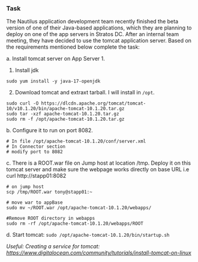 ### Task
The Nautilus application development team recently finished the beta version of one of their Java-based applications, which they are planning to deploy on one of the app servers in Stratos DC. After an internal team meeting, they have decided to use the tomcat application server. Based on the requirements mentioned below complete the task:


a. Install tomcat server on App Server 1.
  1. Install jdk
  ```
  sudo yum install -y java-17-openjdk
  ```
  2. Download tomcat and extraxt tarball. I will install in ```/opt```.
  ```
  sudo curl -O https://dlcdn.apache.org/tomcat/tomcat-10/v10.1.20/bin/apache-tomcat-10.1.20.tar.gz
  sudo tar -xzf apache-tomcat-10.1.20.tar.gz
  sudo rm -f /opt/apache-tomcat-10.1.20.tar.gz 
  ```
b. Configure it to run on port 8082.
  ```
  # In file /opt/apache-tomcat-10.1.20/conf/server.xml
  # In Connector section
  # modify port to 8082
  ```
c. There is a ROOT.war file on Jump host at location /tmp. Deploy it on this tomcat server and make sure the webpage works directly on base URL i.e curl http://stapp01:8082
  ```
  # on jump host
  scp /tmp/ROOT.war tony@stapp01:~

  # move war to appBase
  sudo mv ~/ROOT.war /opt/apache-tomcat-10.1.20/webapps/

  #Remove ROOT directory in webapps
  sudo rm -rf /opt/apache-tomcat-10.1.20/webapps/ROOT
  ```
d. Start tomcat: 
  ```sudo /opt/apache-tomcat-10.1.20/bin/startup.sh```

*Useful: Creating a service for tomcat: https://www.digitalocean.com/community/tutorials/install-tomcat-on-linux*
